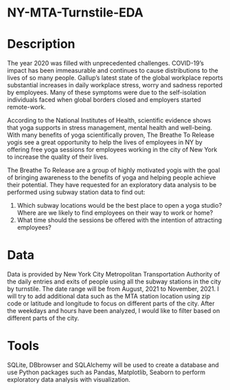 # NY-MTA-Turnstile-EDA


# Description

The year 2020 was filled with unprecedented challenges. COVID-19’s impact has been immeasurable and continues to cause distributions to the lives of so many people. Gallup’s latest state of the global workplace reports substantial increases in daily workplace stress, worry and sadness reported by employees. Many of these symptoms were due to the self-isolation individuals faced when global borders closed and employers started remote-work.

According to the National Institutes of Health, scientific evidence shows that yoga supports in stress management, mental health and well-being. With many benefits of yoga scientifically proven, The Breathe To Release yogis see a great opportunity to help the lives of employees in NY by offering free yoga sessions for employees working in the city of New York to increase the quality of their lives. 

The Breathe To Release are a group of highly motivated yogis with the goal of bringing awareness to the benefits of yoga and helping people achieve their potential. They have requested for an exploratory data analysis to be performed using subway station data to find out:
1. Which subway locations would be the best place to open a yoga studio?
Where are we likely to find employees on their way to work or home?		
2. What time should the sessions be offered with the intention of attracting employees?


# Data
Data is provided by New York City Metropolitan Transportation Authority of the daily entries and exits of people using all the subway stations in the city by turnstile. The date range will be from August, 2021 to November, 2021.
I will try to add additional data such as the MTA station location using zip code or latitude and longitude to focus on different parts of the city. After the weekdays and hours have been analyzed, I would like to filter based on different parts of the city. 


# Tools

SQLite, DBbrowser and SQLAlchemy will be used to create a database and use Python packages such as Pandas, Matplotlib, Seaborn to perform exploratory data analysis with visualization. 
